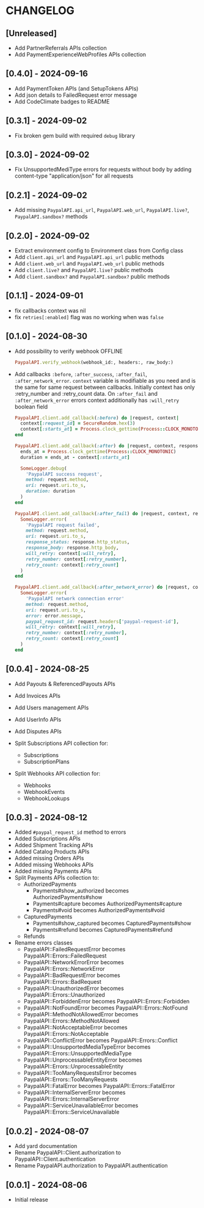 # CHANGELOG

## [Unreleased]

- Add PartnerReferrals APIs collection
- Add PaymentExperienceWebProfiles APIs collection

## [0.4.0] - 2024-09-16

- Add PaymentToken APIs (and SetupTokens APIs)
- Add json details to FailedRequest error message
- Add CodeClimate badges to README

## [0.3.1] - 2024-09-02

- Fix broken gem build with required `debug` library

## [0.3.0] - 2024-09-02

- Fix UnsupportedMediType errors for requests without body by adding
  content-type "application/json" for all requests

## [0.2.1] - 2024-09-02

- Add missing `PaypalAPI.api_url`, `PaypalAPI.web_url`, `PaypalAPI.live?`,
  `PaypalAPI.sandbox?` methods

## [0.2.0] - 2024-09-02

- Extract environment config to Environment class from Config class
- Add `client.api_url` and `PaypalAPI.api_url` public methods
- Add `client.web_url` and `PaypalAPI.web_url` public methods
- Add `client.live?` and `PaypalAPI.live?` public methods
- Add `client.sandbox?` and `PaypalAPI.sandbox?` public methods

## [0.1.1] - 2024-09-01

- fix callbacks context was nil
- fix `retries[:enabled]` flag was no working when was `false`

## [0.1.0] - 2024-08-30

- Add possibility to verify webhook OFFLINE

  ```ruby
  PaypalAPI.verify_webhook(webhook_id:, headers:, raw_body:)
  ```

- Add callbacks `:before`, `:after_success`, `:after_fail`, `:after_network_error`.
  `context` variable is modifiable as you need and is the same for same request
  between callbacks. Initially context has only :retry_number and :retry_count data.
  On `:after_fail` and `:after_network_error` errors context additionally has `:will_retry`
  boolean field

  ```ruby
  PaypalAPI.client.add_callback(:before) do |request, context|
    context[:request_id] = SecureRandom.hex(3)
    context[:starts_at] = Process.clock_gettime(Process::CLOCK_MONOTONIC)
  end

  PaypalAPI.client.add_callback(:after) do |request, context, response|
    ends_at = Process.clock_gettime(Process::CLOCK_MONOTONIC)
    duration = ends_at - context[:starts_at]

    SomeLogger.debug(
      'PaypalAPI success request',
      method: request.method,
      uri: request.uri.to_s,
      duration: duration
    )
  end

  PaypalAPI.client.add_callback(:after_fail) do |request, context, response|
    SomeLogger.error(
      'PaypalAPI request failed',
      method: request.method,
      uri: request.uri.to_s,
      response_status: response.http_status,
      response_body: response.http_body,
      will_retry: context[:will_retry],
      retry_number: context[:retry_number],
      retry_count: context[:retry_count]
    )
  end

  PaypalAPI.client.add_callback(:after_network_error) do |request, context, error|
    SomeLogger.error(
      'PaypalAPI network connection error'
      method: request.method,
      uri: request.uri.to_s,
      error: error.message,
      paypal_request_id: request.headers['paypal-request-id'],
      will_retry: context[:will_retry],
      retry_number: context[:retry_number],
      retry_count: context[:retry_count]
    )
  end
  ```

## [0.0.4] - 2024-08-25

- Add Payouts & ReferencedPayouts APIs
- Add Invoices APIs
- Add Users management APIs
- Add UserInfo APIs
- Add Disputes APIs

- Split Subscriptions API collection for:
   - Subscriptions
   - SubscriptionPlans

- Split Webhooks API collection for:
   - Webhooks
   - WebhookEvents
   - WebhookLookups

## [0.0.3] - 2024-08-12

- Added `#paypal_request_id` method to errors
- Added Subscriptions APIs
- Added Shipment Tracking APIs
- Added Catalog Products APIs
- Added missing Orders APIs
- Added missing Webhooks APIs
- Added missing Payments APIs
- Split Payments APIs collection to:
   - AuthorizedPayments
      - Payments#show_authorized becomes AuthorizedPayments#show
      - Payments#capture becomes AuthorizedPayments#capture
      - Payments#void becomes AuthorizedPayments#void
   - CapturedPayments
      - Payments#show_captured becomes CapturedPayments#show
      - Payments#refund becomes CapturedPayments#refund
   - Refunds
- Rename errors classes
   - PaypalAPI::FailedRequestError becomes PaypalAPI::Errors::FailedRequest
   - PaypalAPI::NetworkErrorError becomes PaypalAPI::Errors::NetworkError
   - PaypalAPI::BadRequestError becomes PaypalAPI::Errors::BadRequest
   - PaypalAPI::UnauthorizedError becomes PaypalAPI::Errors::Unauthorized
   - PaypalAPI::ForbiddenError becomes PaypalAPI::Errors::Forbidden
   - PaypalAPI::NotFoundError becomes PaypalAPI::Errors::NotFound
   - PaypalAPI::MethodNotAllowedError becomes PaypalAPI::Errors::MethodNotAllowed
   - PaypalAPI::NotAcceptableError becomes PaypalAPI::Errors::NotAcceptable
   - PaypalAPI::ConflictError becomes PaypalAPI::Errors::Conflict
   - PaypalAPI::UnsupportedMediaTypeError becomes PaypalAPI::Errors::UnsupportedMediaType
   - PaypalAPI::UnprocessableEntityError becomes PaypalAPI::Errors::UnprocessableEntity
   - PaypalAPI::TooManyRequestsError becomes PaypalAPI::Errors::TooManyRequests
   - PaypalAPI::FatalError becomes PaypalAPI::Errors::FatalError
   - PaypalAPI::InternalServerError becomes PaypalAPI::Errors::InternalServerError
   - PaypalAPI::ServiceUnavailableError becomes PaypalAPI::Errors::ServiceUnavailable

## [0.0.2] - 2024-08-07

- Add yard documentation
- Rename PaypalAPI::Client.authorization to PaypalAPI::Client.authentication
- Rename PaypalAPI.authorization to PaypalAPI.authentication

## [0.0.1] - 2024-08-06

- Initial release
